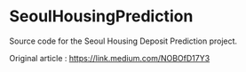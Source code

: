 # SeoulHousingPrediction
Source code for the Seoul Housing Deposit Prediction project.

Original article : https://link.medium.com/NOBOfD17Y3

